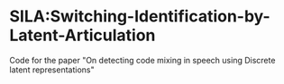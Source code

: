 # SILA:Switching-Identification-by-Latent-Articulation
Code for the paper "On detecting code mixing in speech using Discrete latent representations"
